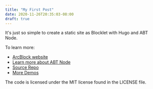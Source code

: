 ```yaml
---
title: "My First Post"
date: 2020-11-26T20:35:03-08:00
draft: true
---
```


It's just so simple to create a static site as Blocklet with Hugo and ABT Node.

To learn more: 
- [ArcBlock website](https://www.arcblock.io)
- [Learn more about ABT Node](https://www.arcblock.io/en/developer-portal)
- [Source Repo](https://github.com/blocklet/hugo-demo)
- [More Demos](https://github.com/blocklet/)

The code is licensed under the MIT license found in the LICENSE file.